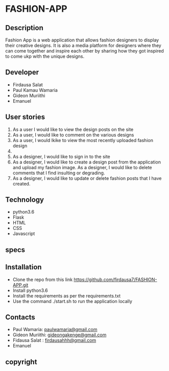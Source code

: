 # FASHION-APP

## Description

Fashion App  is a web application that allows fashion designers to display their creative designs. It is  also a media platform for designers where they can come together and inspire each other by sharing how they got inspired to come ukp with the unique designs.

## Developer

* Firdausa Salat
* Paul Kamau Wamaria
* Gideon Muriithi
* Emanuel



## User stories

1. As a user I would like to view the design posts on the site
1. As a user, I would like to comment on the various designs
1. As a user, I would lkike to view the most recently uploaded fashion design
1.
1. As a designer, I would like to sign in to the site
1. As a designer,  I would like to create a design post from the application and upload my fashion image.
As a designer, I would like to delete comments that I find  insulting or degrading.
1. As a designer, I would like to update or delete fashion posts that I have created.

## Technology

* python3.6
* Flask
* HTML
* CSS
* Javascript

## specs




## Installation 

* Clone the repo from this link https://github.com/firdausa7/FASHION-APP.git
* Install python3.6
* Install the requirements as per the requirements.txt
* Use the command ./start.sh to run the application locally

 


## Contacts

* Paul Wamaria: paulwamaria@gmail.com
* Gideon Muriithi: gideongakenge@gmail.com
* Fidausa Salat : firdausahhh@gmail.com
* Emanuel 

## copyright


